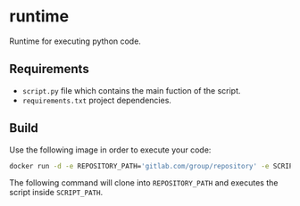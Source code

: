 # runtime

Runtime for executing python code.

## Requirements

- ```script.py``` file which contains the main fuction of the script.
- ```requirements.txt``` project dependencies.

## Build

Use the following image in order to execute your code:

```sh
docker run -d -e REPOSITORY_PATH='gitlab.com/group/repository' -e SCRIPT_PATH='scripts/report' amirhossein21/runtime@latest
```

The following command will clone into ```REPOSITORY_PATH``` and executes the script inside ```SCRIPT_PATH```.
